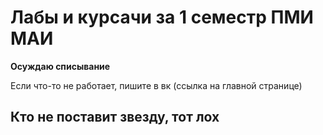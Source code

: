 # Лабы и курсачи за 1 семестр ПМИ МАИ

**Осуждаю списывание**

Если что-то не работает, пишите в вк (ссылка на главной странице)

## Кто не поставит звезду, тот лох
